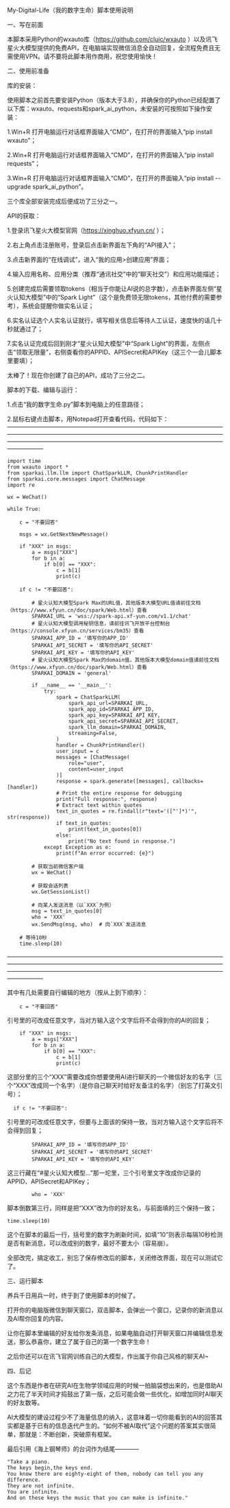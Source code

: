 My-Digital-Life（我的数字生命）脚本使用说明

一、写在前面

本脚本采用Python的wxauto库（https://github.com/cluic/wxauto ）以及讯飞星火大模型提供的免费API，在电脑端实现微信消息全自动回复，全流程免费且无需使用VPN。请不要将此脚本用作商用，祝您使用愉快！


二、使用前准备

库的安装：

使用脚本之前首先要安装Python（版本大于3.8），并确保你的Python已经配置了以下库：wxauto、requests和spark_ai_python，未安装的可按照如下操作安装：

1.Win+R 打开电脑运行对话框界面输入“CMD”，在打开的界面输入“pip install wxauto”；

2.Win+R 打开电脑运行对话框界面输入“CMD”，在打开的界面输入“pip install requests”；

3.Win+R 打开电脑运行对话框界面输入“CMD”，在打开的界面输入“pip install --upgrade spark_ai_python”。

三个库全部安装完成后便成功了三分之一。

API的获取：

1.登录讯飞星火大模型官网（https://xinghuo.xfyun.cn/ ）；

2.右上角点击注册账号，登录后点击新界面左下角的“API接入”；

3.点击新界面的“在线调试”，进入“我的应用>创建应用”界面；

4.输入应用名称、应用分类（推荐“通讯社交”中的“聊天社交”）和应用功能描述；

5.创建完成后需要领取tokens（相当于你能让AI说的总字数），点击新界面左侧“星火认知大模型”中的“Spark Light”（这个是免费领无限tokens，其他付费的需要参考），系统会提醒你做实名认证；

6.实名认证选个人实名认证就行，填写相关信息后等待人工认证，速度快的话几十秒就通过了；

7.实名认证完成后回到刚才“星火认知大模型”中“Spark Light”的界面，左侧点击“领取无限量”，右侧查看你的APPID、APISecret和APIKey（这三个一会儿脚本里要填）；

太棒了！现在你创建了自己的API，成功了三分之二。

脚本的下载、编辑与运行：

1.点击“我的数字生命.py”脚本到电脑上的任意路径；

2.鼠标右键点击脚本，用Notepad打开查看代码，代码如下：
——————————————————————————————————————————————————————————————————————————————————————————————————————————————————

    import time
    from wxauto import *
    from sparkai.llm.llm import ChatSparkLLM, ChunkPrintHandler
    from sparkai.core.messages import ChatMessage
    import re
    
    wx = WeChat()
    
    while True:
    
        c = "不要回答"
        
        msgs = wx.GetNextNewMessage()
        
        if "XXX" in msgs:
            a = msgs["XXX"]
            for b in a:
                if b[0] == "XXX":
                    c = b[1]
                    print(c)
    
        if c != "不要回答":
    
            # 星火认知大模型Spark Max的URL值，其他版本大模型URL值请前往文档（https://www.xfyun.cn/doc/spark/Web.html）查看
            SPARKAI_URL = 'wss://spark-api.xf-yun.com/v1.1/chat'
            # 星火认知大模型调用秘钥信息，请前往讯飞开放平台控制台（https://console.xfyun.cn/services/bm35）查看
            SPARKAI_APP_ID = '填写你的APP_ID'
            SPARKAI_API_SECRET = '填写你的API_SECRET'
            SPARKAI_API_KEY = '填写你的API_KEY'
            # 星火认知大模型Spark Max的domain值，其他版本大模型domain值请前往文档（https://www.xfyun.cn/doc/spark/Web.html）查看
            SPARKAI_DOMAIN = 'general'
    
            if __name__ == '__main__':
                try:
                    spark = ChatSparkLLM(
                        spark_api_url=SPARKAI_URL,
                        spark_app_id=SPARKAI_APP_ID,
                        spark_api_key=SPARKAI_API_KEY,
                        spark_api_secret=SPARKAI_API_SECRET,
                        spark_llm_domain=SPARKAI_DOMAIN,
                        streaming=False,
                    )
                    handler = ChunkPrintHandler()
                    user_input = c
                    messages = [ChatMessage(
                        role="user",
                        content=user_input
                    )]
                    response = spark.generate([messages], callbacks=[handler])
                    # Print the entire response for debugging
                    print("Full response:", response)
                    # Extract text within quotes
                    text_in_quotes = re.findall(r"text='([^']*)'", str(response))
                    if text_in_quotes:
                        print(text_in_quotes[0])
                    else:
                        print("No text found in response.")
                except Exception as e:
                    print(f"An error occurred: {e}")
    
            # 获取当前微信客户端
            wx = WeChat()
    
            # 获取会话列表
            wx.GetSessionList()
    
            # 向某人发送消息（以`XXX`为例）
            msg = text_in_quotes[0]
            who = 'XXX'
            wx.SendMsg(msg, who)  # 向`XXX`发送消息
    
        # 等待10秒
        time.sleep(10)
——————————————————————————————————————————————————————————————————————————————————————————————————————————————————

其中有几处需要自行编辑的地方（按从上到下顺序）：

        c = "不要回答"
引号里的可改成任意文字，当对方输入这个文字后将不会得到你的AI的回复；

        if "XXX" in msgs:
            a = msgs["XXX"]
            for b in a:
                if b[0] == "XXX":
                    c = b[1]
                    print(c)
这部分里的三个“XXX”需要改成你想要使用AI进行聊天的一个微信好友的名字（三个“XXX”改成同一个名字）（是你自己聊天时给好友备注的名字）（别忘了打英文引号）；


      if c != "不要回答":
引号里的可改成任意文字，但要与上面该的保持一致，当对方输入这个文字后将不会得到回复；

            SPARKAI_APP_ID = '填写你的APP_ID'
            SPARKAI_API_SECRET = '填写你的API_SECRET'
            SPARKAI_API_KEY = '填写你的API_KEY'
这三行藏在“#星火认知大模型...”那一坨里，三个引号里文字改成你记录的APPID、APISecret和APIKey；

            who = 'XXX'
脚本倒数第三行，同样是把“XXX”改为你的好友名，与前面填的三个保持一致；

    time.sleep(10)
这个在脚本的最后一行，括号里的数字为刷新时间，如填“10”则表示每隔10秒检测是否有新消息，可以改成别的数字，最好不要太小（容易崩）。

全部改完，搞定收工，别忘了保存修改后的脚本，关闭修改界面，现在可以测试它了。


三、运行脚本

养兵千日用兵一时，终于到了使用脚本的时候了。

打开你的电脑版微信到聊天窗口，双击脚本，会弹出一个窗口，记录你的新消息以及AI帮你回复的内容。

让你在脚本里编辑的好友给你发条消息，如果电脑自动打开聊天窗口并编辑信息发送，那么恭喜你，建立了属于自己的第一个数字生命！

之后你还可以在讯飞官网训练自己的大模型，作出属于你自己风格的聊天AI~


四、后记

这个东西是作者在研究AI在生物学领域应用的时候一拍脑袋想出来的，也是借助AI之力花了半天时间才捣鼓出了第一版，之后可能会做一些优化，如增加同时AI聊天的好友数等。

AI大模型的建设过程少不了海量信息的纳入，这意味着一切你能看到的AI的回答其实都是基于已有的信息迭代产生的。“如何不被AI取代”这个问题的答案其实很简单，那就是：不断创新，突破原有框架。

最后引用《海上钢琴师》的台词作为结尾————

    "Take a piano.
    The keys begin,the keys end.
    You know there are eighty-eight of them, nobody can tell you any difference.
    They are not infinite.
    You are infinite.
    And on these keys the music that you can make is infinite."
